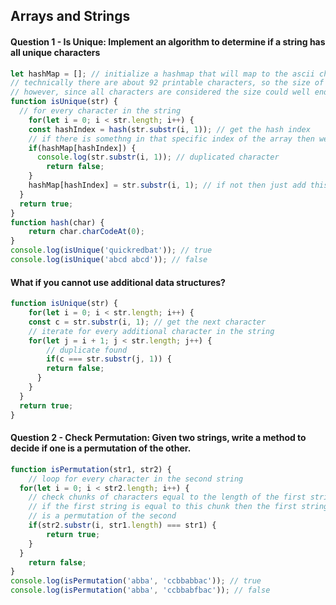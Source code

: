 ## Arrays and Strings

#### Question 1 - Is Unique: Implement an algorithm to determine if a string has all unique characters
```javascript
let hashMap = []; // initialize a hashmap that will map to the ascii character code of the character
// technically there are about 92 printable characters, so the size of the hashMap would not exceed that
// however, since all characters are considered the size could well end up being 256
function isUnique(str) {
  // for every character in the string
	for(let i = 0; i < str.length; i++) {  	
    const hashIndex = hash(str.substr(i, 1)); // get the hash index
    // if there is somethng in that specific index of the array then we found a duplicate
    if(hashMap[hashIndex]) {
      console.log(str.substr(i, 1)); // duplicated character
    	return false;
    }
  	hashMap[hashIndex] = str.substr(i, 1); // if not then just add this character to the map
  }
  return true;
}
function hash(char) {
	return char.charCodeAt(0);
}
console.log(isUnique('quickredbat')); // true
console.log(isUnique('abcd abcd')); // false
```
#### What if you cannot use additional data structures?
```javascript
function isUnique(str) {
	for(let i = 0; i < str.length; i++) {  	
    const c = str.substr(i, 1); // get the next character
    // iterate for every additional character in the string
    for(let j = i + 1; j < str.length; j++) {
    	// duplicate found
    	if(c === str.substr(j, 1)) {
      	return false;
      }
    }
  }
  return true;
}
```

#### Question 2 - Check Permutation: Given two strings, write a method to decide if one is a permutation of the other.
```javascript
function isPermutation(str1, str2) {
	// loop for every character in the second string
  for(let i = 0; i < str2.length; i++) {
    // check chunks of characters equal to the length of the first string
    // if the first string is equal to this chunk then the first string
    // is a permutation of the second
    if(str2.substr(i, str1.length) === str1) {
    	return true;
    }
  }
	return false;
}
console.log(isPermutation('abba', 'ccbbabbac')); // true
console.log(isPermutation('abba', 'ccbbabfbac')); // false
```
